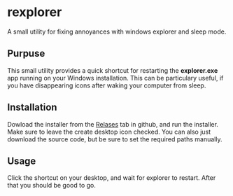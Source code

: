 # rexplorer
A small utility for fixing annoyances with windows explorer and sleep mode.

## Purpuse
This small utility provides a quick shortcut for restarting the **explorer.exe** app running on your Windows installation.
This can be particulary useful, if you have disappearing icons after waking your computer from sleep.

## Installation
Dowload the installer from the [Relases](https://github.com/kalmanba/rexplorer/releases/tag/v1.0.0_rexplorer) tab in github, and run the installer. Make sure to leave the create desktop icon checked.
You can also just download the source code, but be sure to set the required paths manually.

## Usage
Click the shortcut on your desktop, and wait for explorer to restart. After that you should be good to go.
